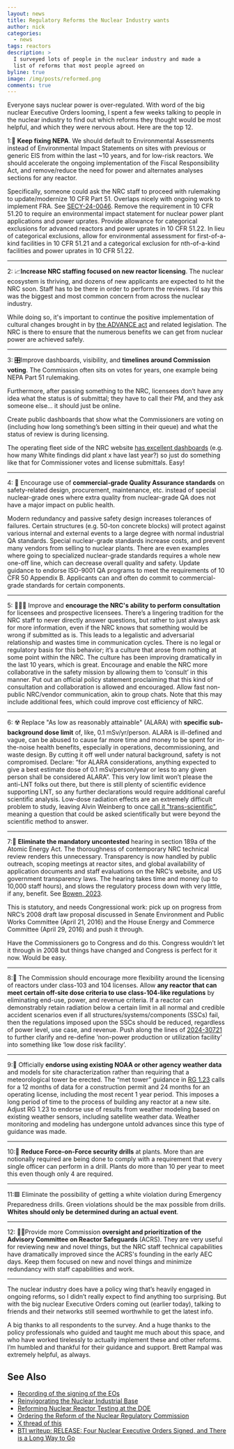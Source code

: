 ```yaml
---
layout: news
title: Regulatory Reforms the Nuclear Industry wants
author: nick
categories:
  - news
tags: reactors
description: >
  I surveyed lots of people in the nuclear industry and made a
  list of reforms that most people agreed on
byline: true
image: /img/posts/reformed.png
comments: true
---
```


<div class="row">
<div class="col-md-8" markdown="1">

Everyone says nuclear power is over-regulated. With word of the big nuclear
Executive Orders looming, I spent a few weeks talking to people in the nuclear
industry to find out which reforms they thought would be most helpful, and which
they were nervous about. Here are the top 12.

1:🌳 **Keep fixing NEPA**. We should default to Environmental Assessments instead of
Environmental Impact Statements on sites with previous or generic EIS from
within the last ~10 years, and for low-risk reactors. We should accelerate the
ongoing implementation of the Fiscal Responsibility Act, and remove/reduce the
need for power and alternates analyses sections for any reactor.

Specifically, someone could ask the NRC staff to proceed with rulemaking to
update/modernize 10 CFR Part 51. Overlaps nicely with ongoing work to implement
FRA. See [SECY-24-0046](https://www.nrc.gov/docs/ML2407/ML24078A013.html).
Remove the requirement in 10 CFR 51.20 to require an environmental impact
statement for nuclear power plant applications and power uprates. Provide
allowance for categorical exclusions for advanced reactors and power uprates in
10 CFR 51.22. In lieu of categorical exclusions, allow for environmental
assessment for first-of-a-kind facilities in 10 CFR 51.21 and a categorical
exclusion for nth-of-a-kind facilities and power uprates in 10 CFR 51.22.

<hr/>

2: 📈**Increase NRC staffing focused on new reactor licensing**. The nuclear
ecosystem is thriving, and dozens of new applicants are expected to hit the NRC
soon. Staff has to be there in order to perform the reviews. I’d say this was
the biggest and most common concern from across the nuclear industry.

While doing so, it's important to continue the positive implementation of
cultural changes brought in by [the ADVANCE
act](https://www.nrc.gov/about-nrc/governing-laws/advance-act.html) and related
legislation. The NRC is there to ensure that the numerous benefits we can get
from nuclear power are achieved safely.

<hr/>

3: 🎛️Improve dashboards, visibility, and **timelines around Commission voting**.
The Commission often sits on votes for years, one example being NEPA Part 51
rulemaking.

Furthermore, after passing something to the NRC, licensees don’t have any idea
what the status is of submittal; they have to call their PM, and they ask
someone else… it should just be online.

Create public dashboards that show what the Commissioners are voting on
(including how long something’s been sitting in their queue) and what the status
of review is during licensing.

The operating fleet side of the NRC website [has excellent
dashboards](https://www.nrc.gov/reactors/operating/oversight/docket-chart.html?docket=cook1)
(e.g. how many White findings did plant x have last year?) so just do something
like that for Commissioner votes and license submittals. Easy!

<hr/>

4: 🧷 Encourage use of **commercial-grade Quality Assurance standards** on
safety-related design, procurement, maintenance, etc. instead of special
nuclear-grade ones where extra quality from nuclear-grade QA does not have a
major impact on public health.

Modern redundancy and passive safety design increases tolerances of failures.
Certain structures (e.g. 50-ton concrete blocks) will protect against various
internal and external events to a large degree with normal industrial QA
standards. Special nuclear-grade standards increase costs, and prevent many
vendors from selling to nuclear plants. There are even examples where going to
specialized nuclear-grade standards requires a whole new one-off line, which can
decrease overall quality and safety. Update guidance to endorse ISO-9001 QA
programs to meet the requirements of 10 CFR 50 Appendix B. Applicants can and
often do commit to commercial-grade standards for certain components.

<hr/>

5: 🧑‍🤝‍🧑 Improve and **encourage the NRC's ability to perform consultation** for
licensees and prospective licensees. There’s a lingering tradition for the NRC
staff to never directly answer questions, but rather to just always ask for more
information, even if the NRC knows that something would be wrong if submitted as
is. This leads to a legalistic and adversarial relationship and wastes time in
communication cycles. There is no legal or regulatory basis for this behavior;
it’s a culture that arose from nothing at some point within the NRC. The culture
has been improving dramatically in the last 10 years, which is great. Encourage
and enable the NRC more collaborative in the safety mission by allowing them to
‘consult’ in this manner. Put out an official policy statement proclaiming that
this kind of consultation and collaboration is allowed and encouraged. Allow
fast non-public NRC/vendor communication, akin to group chats. Note that this
may include additional fees, which could improve cost efficiency of NRC.

<hr/>

6: ☢️ Replace "As low as reasonably attainable" (ALARA) with **specific
sub-background dose limit** of, like, 0.1 mSv/yr/person. ALARA is ill-defined
and vague, can be abused to cause far more time and money to be spent for
in-the-noise health benefits, especially in operations, decommissioning, and
waste design. By cutting it off well under natural background, safety is not
compromised. Declare: “for ALARA considerations, anything expected to give a
best estimate dose of 0.1 mSv/person/year or less to any given person shall be
considered ALARA”. This very low limit won’t please the anti-LNT folks out
there, but there is still plenty of scientific evidence supporting LNT, so any
further declarations would require additional careful scientific analysis.
Low-dose radiation effects are an extremely difficult problem to study, leaving
Alvin Weinberg to once [call it
"trans-scientific"](https://www.science.org/doi/epdf/10.1126/science.177.4045.211),
meaning a question that could be asked scientifically but were beyond the
scientific method to answer.

<hr/>

7:🤝 **Eliminate the mandatory uncontested** hearing in section 189a of the Atomic
Energy Act. The thoroughness of contemporary NRC technical review renders this
unnecessary. Transparency is now handled by public outreach, scoping meetings at
reactor sites, and global availability of application documents and staff
evaluations on the NRC’s website, and US government transparency laws. The
hearing takes time and money (up to 10,000 staff hours), and slows the
regulatory process down with very little, if any, benefit. See [Bowen,
2023](https://www.energypolicy.columbia.edu/publications/improving-the-efficiency-of-nrc-power-reactor-licensing-the-1957-mandatory-hearing-reconsidered/).

This is statutory, and needs Congressional work: pick up on progress from NRC’s
2008 draft law proposal discussed in Senate Environment and Public Works
Committee (April 21, 2016) and the House Energy and Commerce Committee (April
29, 2016) and push it through.

Have the Commissioners go to Congress and do this. Congress wouldn’t let it
through in 2008 but things have changed and Congress is perfect for it now.
Would be easy.

<hr/>

8:🦺 The Commission should encourage more flexibility around the licensing of
reactors under class-103 and 104 licenses. Allow **any reactor that can meet
certain off-site dose criteria to use class-104-like regulations** by
eliminating end-use, power, and revenue criteria. If a reactor can demonstrably
retain radiation below a certain limit in all normal and credible accident
scenarios even if all structures/systems/components (SSCs) fail, then the
regulations imposed upon the SSCs should be reduced, regardless of power level,
use case, and revenue. Push along the lines of
[2024-30721](https://www.federalregister.gov/documents/2024/12/30/2024-30721/non-power-production-or-utilization-facility-license-renewal)
to further clarify and re-define ‘non-power production or utilization facility’
into something like ‘low dose risk facility’.

<hr/>

9:🍃 Officially **endorse using existing NOAA or other agency weather data** and
models for site characterization rather than requiring that a meteorological
tower be erected. The “met tower” guidance in [RG
1.23](https://www.nrc.gov/docs/ML0703/ML070350028.pdf) calls for a 12 months of
data for a construction permit and 24 months for an operating license, including
the most recent 1 year period. This imposes a long period of time to the process
of building any reactor at a new site. Adjust RG 1.23 to endorse use of results
from weather modeling based on existing weather sensors, including satellite
weather data. Weather monitoring and modeling has undergone untold advances
since this type of guidance was made.

<hr/>

10:💂 **Reduce Force-on-Force security drills** at plants. More than are notionally
required are being done to comply with a requirement that every single officer
can perform in a drill. Plants do more than 10 per year to meet this even though
only 4 are required.

<hr/>

11:🟩 Eliminate the possibility of getting a white violation during Emergency
Preparedness drills. Green violations should be the max possible from drills.
**Whites should only be determined during an actual event**.

<hr/>

12: 🧑‍⚖️Provide more Commission **oversight and prioritization of the Advisory
Committee on Reactor Safeguards** (ACRS). They are very useful for reviewing new
and novel things, but the NRC staff technical capabilities have dramatically
improved since the ACRS's founding in the early AEC days. Keep them focused on
new and novel things and minimize redundancy with staff capabilities and work.

<hr/>

The nuclear industry does have a policy wing that’s heavily engaged in ongoing
reforms, so I didn’t really expect to find anything too surprising. But with the
big nuclear Executive Orders coming out (earlier today), talking to friends and their
networks still seemed worthwhile to get the latest info.

A big thanks to all respondents to the survey. And a huge thanks to the policy
professionals who guided and taught me much about this space, and who have
worked tirelessly to actually implement these and other reforms. I’m humbled and
thankful for their guidance and support. Brett Rampal was extremely helpful, as always.

## See Also

- [Recording of the signing of the EOs](https://www.youtube.com/watch?v=O9rCTRL6vmQ)
- [Reinvigorating the Nuclear Industrial Base](https://www.whitehouse.gov/presidential-actions/2025/05/reinvigorating-the-nuclear-industrial-base/)
- [Reforming Nuclear Reactor Testing at the DOE](https://www.whitehouse.gov/presidential-actions/2025/05/reforming-nuclear-reactor-testing-at-the-department-of-energy/)
- [Ordering the Reform of the Nuclear Regulatory Commission](https://www.whitehouse.gov/presidential-actions/2025/05/ordering-the-reform-of-the-nuclear-regulatory-commission/)
- [X thread of this](https://x.com/whatisnuclear/status/1925922832787100040)
- [BTI writeup: RELEASE: Four Nuclear Executive Orders Signed, and There is a Long Way to Go](https://thebreakthrough.org/press/release-four-nuclear-executive-orders-signed-and-there-is-a-long-way-to-go)

</div>
</div>
